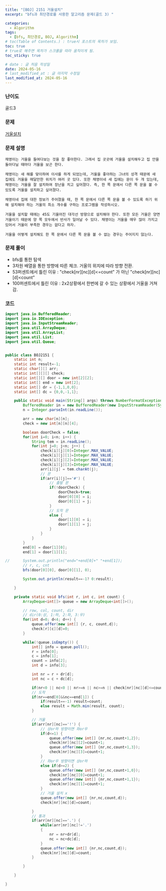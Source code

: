 ```yaml
---
title: "[BOJ] 2151 거울설치"
excerpt: "bfs과 최단경로를 사용한 알고리즘 문제(골드 3) "

categories:
  - Algorithm
tags:
  - [bfs, 최단경로, BOJ, Algorithm]
# toc(Table of Contents.) : true시 포스트의 목차가 보임.
toc: true
# true로 해주면 목차가 스크롤을 따라 움직이게 됨.
toc_sticky: true

# date : 글 처음 작성일
date: 2024-05-16
# last_modified_at : 글 마지막 수정일
last_modified_at: 2024-05-16
---
```


### 난이도

골드3

### 문제

[거울설치](https://www.acmicpc.net/problem/2151)

### 문제 설명

    채영이는 거울을 들여다보는 것을 참 좋아한다. 그래서 집 곳곳에 거울을 설치해두고 집 안을 돌아다닐 때마다 거울을 보곤 한다.

    채영이는 새 해를 맞이하여 이사를 하게 되었는데, 거울을 좋아하는 그녀의 성격 때문에 새 집에도 거울을 매달만한 위치가 여러 곳 있다. 또한 채영이네 새 집에는 문이 두 개 있는데, 채영이는 거울을 잘 설치하여 장난을 치고 싶어졌다. 즉, 한 쪽 문에서 다른 쪽 문을 볼 수 있도록 거울을 설치하고 싶어졌다.

    채영이네 집에 대한 정보가 주어졌을 때, 한 쪽 문에서 다른 쪽 문을 볼 수 있도록 하기 위해 설치해야 하는 거울의 최소 개수를 구하는 프로그램을 작성하시오.

    거울을 설치할 때에는 45도 기울어진 대각선 방향으로 설치해야 한다. 또한 모든 거울은 양면 거울이기 때문에 양 쪽 모두에서 반사가 일어날 수 있다. 채영이는 거울을 매우 많이 가지고 있어서 거울이 부족한 경우는 없다고 하자.

    거울을 어떻게 설치해도 한 쪽 문에서 다른 쪽 문을 볼 수 없는 경우는 주어지지 않는다.

### 문제 풀이

- bfs를 통한 탐색
- 3차원 배열을 통한 방향에 따른 체크. 거울의 위치에 따라 방향 전환.
- 53퍼센트에서 틀린 이유 : "check[nr][nc][d]<=count" 가 아닌 "check[nr][nc][d]<count"
- 100퍼센트에서 틀린 이유 : 2x2상황에서 한번에 갈 수 있는 상황에서 거울을 거쳐감.

### 코드

```java
import java.io.BufferedReader;
import java.io.IOException;
import java.io.InputStreamReader;
import java.util.ArrayDeque;
import java.util.ArrayList;
import java.util.List;
import java.util.Queue;


public class BOJ2151 {
	static int n;
	static int result=-1;
	static char[][] arr;
	static int[][][] check;
	static int[][] door = new int[2][2];
	static int[] end = new int[2];
	static int[] dr = {-1,1,0,0};
	static int[] dc = {0,0,-1,1};

	public static void main(String[] args) throws NumberFormatException, IOException {
		BufferedReader in = new BufferedReader(new InputStreamReader(System.in));
		n = Integer.parseInt(in.readLine());

		arr = new char[n][n];
		check = new int[n][n][4];

		boolean doorCheck = false;
		for(int i=0; i<n; i++) {
			String tem = in.readLine();
			for(int j=0; j<n; j++) {
				check[i][j][0]=Integer.MAX_VALUE;
				check[i][j][1]=Integer.MAX_VALUE;
				check[i][j][2]=Integer.MAX_VALUE;
				check[i][j][3]=Integer.MAX_VALUE;
				arr[i][j] = tem.charAt(j);
				// 문
				if(arr[i][j]=='#') {
					// 출발 문
					if(!doorCheck) {
						doorCheck=true;
						door[0][0] = i;
						door[0][1] = j;
					}
					// 도착 문
					else {
						door[1][0] = i;
						door[1][1] = j;
					}
				}
			}
		}
		end[0] = door[1][0];
		end[1] = door[1][1];

//		System.out.println("end="+end[0]+" "+end[1]);
		// r, c, cnt
		bfs(door[0][0], door[0][1], 0);

		System.out.println(result==-1? 0:result);

	}

	private static void bfs(int r, int c, int count) {
		ArrayDeque<int[]> queue = new ArrayDeque<int[]>();

		// row, col, count, dir
		// dir(0:상, 1:하, 2:좌, 3:우)
		for(int d=0; d<4; d++) {
			queue.offer(new int[] {r, c, count,d});
			check[r][c][d]=0;
		}

		while(!queue.isEmpty()) {
			int[] info = queue.poll();
			r = info[0];
			c = info[1];
			count = info[2];
			int d = info[3];

			int nr = r + dr[d];
			int nc = c + dc[d];

			if(nr<0 || nc<0 || nr>=n || nc>=n || check[nr][nc][d]<=count || arr[nr][nc]=='*') continue;
			// 도착
			if(nr==end[0]&&nc==end[1]) {
				if(result==-1) result=count;
				else result = Math.min(result, count);
			}

			// 거울
			if(arr[nr][nc]=='!') {
				// 상or하 방향이면 좌or우
				if(d<=1) {
					queue.offer(new int[] {nr,nc,count+1,2});
					check[nr][nc][2]=count+1;
					queue.offer(new int[] {nr,nc,count+1,3});
					check[nr][nc][3]=count+1;
				}
				// 좌or우 방향이면 상or하
				else if(d>=2) {
					queue.offer(new int[] {nr,nc,count+1,0});
					check[nr][nc][0]=count+1;
					queue.offer(new int[] {nr,nc,count+1,1});
					check[nr][nc][1]=count+1;
				}
				// 거울 설치 x
				queue.offer(new int[] {nr,nc,count,d});
				check[nr][nc][d]=count;

			}
			// 통과
			if(arr[nr][nc]=='.') {
				while(arr[nr][nc]!='.')
				{
					nr = nr+dr[d];
					nc = nc+dc[d];
				}
				queue.offer(new int[] {nr,nc,count,d});
				check[nr][nc][d]=count;
			}

		}

	}

}
















```
